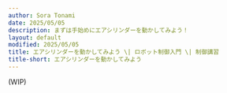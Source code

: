```yaml
---
author: Sora Tonami
date: 2025/05/05
description: まずは手始めにエアシリンダーを動かしてみよう！
layout: default
modified: 2025/05/05
title: エアシリンダーを動かしてみよう \| ロボット制御入門 \| 制御講習
title-short: エアシリンダーを動かしてみよう
---
```


(WIP)
